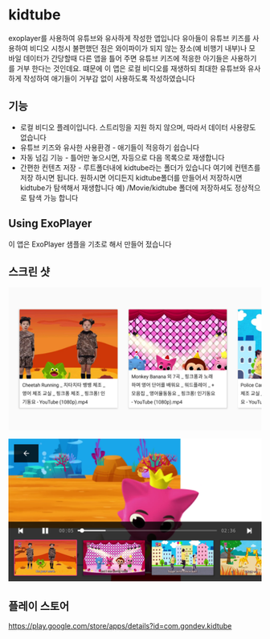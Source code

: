 


# kidtube
exoplayer를 사용하여 유튜브와 유사하게 작성한 앱입니다
유아들이 유튜브 키즈를 사용하여 비디오 시청시 불편했던 점은 와이파이가 되지 않는 장소(예 비행기 내부)나 모바일 데이터가 간당할때 다른 앱을 틀어 주면 유튜브 키즈에 적응한 아기들은 사용하기를 거부 한다는 것인데요.
떄문에 이 앱은 로컬 비디오를 재생하되 최대한 유튜브와 유사하게 작성하여 애기들이 거부감 없이 사용하도록 작성하였습니다

## 기능 ##
* 로컬 비디오 플레이입니다. 스트리밍을 지원 하지 않으며, 따라서 데이터 사용량도 없습니다
* 유튜브 키즈와 유사한 사용환경 - 애기들이 적응하기 쉽습니다
* 자동 넘김 기능 - 틀어만 놓으시면, 자등으로 다음 목록으로 재생합니다
* 간편한 컨텐츠 저장 - 루트폴더내에 kidtube라는 폴더가 있습니다 여기에 컨텐츠를 저장 하시면 됩니다. 원하시면 어디든지 kidtube폴더를 만들어서 저장하시면 kidtube가 탐색해서 재생합니다 예) /Movie/kidtube 폴더에 저장하셔도 정상적으로 탐색 가능 합니다

## Using ExoPlayer ##
이 앱은 ExoPlayer 샘플을 기초로 해서 만들어 젔습니다

[Using ExoPlayer]: https://github.com/google/ExoPlayer

## 스크린 샷 ##

![main activity](/screenshot/main.png)

![player activity](/screenshot/player.png)

## 플레이 스토어 ##
https://play.google.com/store/apps/details?id=com.gondev.kidtube
